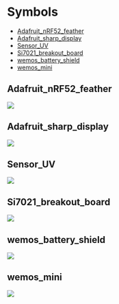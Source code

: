 # Symbols

- [Adafruit_nRF52_feather](#adafruit_nrf52_feather)
- [Adafruit_sharp_display](#adafruit_sharp_display)
- [Sensor_UV](#sensor_uv)
- [Si7021_breakout_board](#si7021_breakout_board)
- [wemos_battery_shield](#wemos_battery_shield)
- [wemos_mini](#wemos_mini)

## Adafruit_nRF52_feather

![](../images/symbols/Adafruit_nRF52_feather.png)

## Adafruit_sharp_display

![](../images/symbols/Adafruit_sharp_display.png)

## Sensor_UV

![](../images/symbols/Sensor_UV.png)

## Si7021_breakout_board

![](../images/symbols/Si7021_breakout_board.png)

## wemos_battery_shield

![](../images/symbols/wemos_battery_shield.png)

## wemos_mini

![](../images/symbols/wemos_mini.png)
